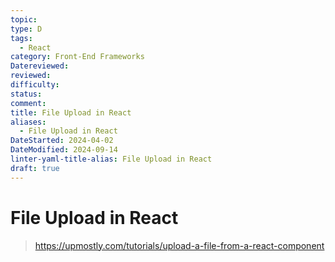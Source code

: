 ```yaml
---
topic: 
type: D
tags:
  - React
category: Front-End Frameworks
Datereviewed: 
reviewed: 
difficulty: 
status: 
comment: 
title: File Upload in React
aliases:
  - File Upload in React
DateStarted: 2024-04-02
DateModified: 2024-09-14
linter-yaml-title-alias: File Upload in React
draft: true
---
```

# File Upload in React
> https://upmostly.com/tutorials/upload-a-file-from-a-react-component
